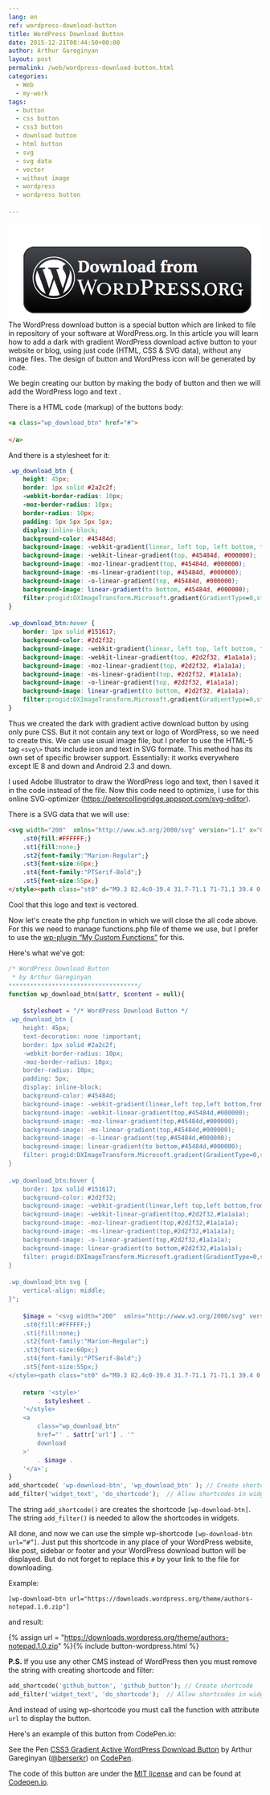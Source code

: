 ```yaml
---
lang: en
ref: wordpress-download-button
title: WordPress Download Button
date: 2015-12-21T08:44:50+00:00
author: Arthur Gareginyan
layout: post
permalink: /web/wordpress-download-button.html
categories:
  - Web
  - my-work
tags:
  - button
  - css button
  - css3 button
  - download button
  - html button
  - svg
  - svg data
  - vector
  - without image
  - wordpress
  - wordpress button

---
```


![thumb](/images/wordpress_download_button.png)
The WordPress download button is a special button which are linked to file in repository of your software at WordPress.org. In this article you will learn how to add a dark with gradient WordPress download active button to your website or blog, using just code (HTML, CSS & SVG data), without any image files. The design of button and WordPress icon will be generated by code.


We begin creating our button by making the body of button and then we will add the WordPress logo and text .

There is a HTML code (markup) of the buttons body:

```html
<a class="wp_download_btn" href="#">

</a>
```

And there is a stylesheet for it:

```css
.wp_download_btn {
    height: 45px;
    border: 1px solid #2a2c2f;
    -webkit-border-radius: 10px;
    -moz-border-radius: 10px;
    border-radius: 10px;
    padding: 5px 5px 5px 5px;
    display:inline-block;
    background-color: #45484d;
    background-image: -webkit-gradient(linear, left top, left bottom, from(#45484d), to(#000000));
    background-image: -webkit-linear-gradient(top, #45484d, #000000);
    background-image: -moz-linear-gradient(top, #45484d, #000000);
    background-image: -ms-linear-gradient(top, #45484d, #000000);
    background-image: -o-linear-gradient(top, #45484d, #000000);
    background-image: linear-gradient(to bottom, #45484d, #000000);
    filter:progid:DXImageTransform.Microsoft.gradient(GradientType=0,startColorstr=#45484d, endColorstr=#000000);
}

.wp_download_btn:hover {
    border: 1px solid #151617;
    background-color: #2d2f32;
    background-image: -webkit-gradient(linear, left top, left bottom, from(#2d2f32), to(#1a1a1a));
    background-image: -webkit-linear-gradient(top, #2d2f32, #1a1a1a);
    background-image: -moz-linear-gradient(top, #2d2f32, #1a1a1a);
    background-image: -ms-linear-gradient(top, #2d2f32, #1a1a1a);
    background-image: -o-linear-gradient(top, #2d2f32, #1a1a1a);
    background-image: linear-gradient(to bottom, #2d2f32, #1a1a1a);
    filter:progid:DXImageTransform.Microsoft.gradient(GradientType=0,startColorstr=#2d2f32, endColorstr=#1a1a1a);
}
```

Thus we created the dark with gradient active download button by using only pure CSS. But it not contain any text or logo of WordPress, so we need to create this. We can use usual image file, but I prefer to use the HTML-5 tag `<svg\>` thats include icon and text in SVG formate. This method has its own set of specific browser support. Essentially: it works everywhere except IE 8 and down and Android 2.3 and down.

I used Adobe Illustrator to draw the WordPress logo and text, then I saved it in the code instead of the file. Now this code need to optimize, I use for this online SVG-optimizer (https://petercollingridge.appspot.com/svg-editor).

There is a SVG data that we will use:

```html
<svg width="200"  xmlns="http://www.w3.org/2000/svg" version="1.1" x="0" y="0" viewBox="0 0 722.3 164.7" xml:space="preserve"><style type="text/css">
	.st0{fill:#FFFFFF;}
	.st1{fill:none;}
	.st2{font-family:"Marion-Regular";}
	.st3{font-size:60px;}
	.st4{font-family:"PTSerif-Bold";}
	.st5{font-size:55px;}
</style><path class="st0" d="M9.3 82.4c0-39.4 31.7-71.1 71-71.1 39.4 0 71 31.8 71 71.6 0 39-32 70.9-71.1 70.9C40.9 153.7 9.3 121.9 9.3 82.4zM80.1 14.4c-38 0.1-68 30.7-67.9 69.3 0.1 36.4 31.4 67.1 68.4 67 37.8-0.1 67.8-31 67.8-69.6C148.2 44.8 117.1 14.3 80.1 14.4zM432.8 122.4c-0.7 9.5-2.3 13.6 7 17.1 -7.6 0-15.3 0-22.9 0 0-0.3-0.1-0.5-0.1-0.8 0.7-0.3 1.4-0.7 2.1-0.8 3.4-0.5 5.2-2.6 5.3-5.8 0.2-8.1 0.1-16.2 0-24.3 -0.1-4.6-3.8-5.5-8-6.4 0.9-0.7 1.3-1.3 1.7-1.3 8.4 0.1 16.8 0 25.1 0.6 4.6 0.3 8.5 2.8 10.1 7.7 1.2 3.7 0.6 7.4-2.2 10.1 -2.1 2-5 3.3-8 5.3 4.8 4.7 8.4 10.7 15.2 13.3 5.5 2.2 8.9 0.4 9.3-5.5 0.5-7.5 0.1-15 0.2-22.5 0.1-5-3-7-7.9-7.4 0.2-0.4 0.4-0.8 0.6-1.3 1.3-0.1 2.6-0.3 3.9-0.3 8.8 0 17.6 0.1 26.5-0.1 3.5-0.1 5.1 0.9 4.8 4.6 -0.2 2 0 4 0 6 -0.5 0-0.9 0.1-1 0 -3.9-6.5-8.8-8.7-16.4-7.1 -0.9 0.2-2.1 1.5-2.2 2.4 -0.3 3.6-0.1 7.2-0.1 10.6 6.6 1.7 8.3 0.8 11.8-7 0 6.8 0 12.4 0 18.1 -0.3 0.1-0.5 0.1-0.8 0.2 -0.3-1-0.6-1.9-0.8-2.9 -1-4.3-4.6-3.8-7.6-3.9 -3.6-0.1-2.3 2.9-2.5 4.8 -0.1 1.1-0.1 2.3 0 3.5 0.3 5.9 1.8 7.3 7.7 7.4 1 0 2 0 3 0 5.8-0.1 5.8-0.1 11.7-8.1 -0.3 4-0.2 7-0.8 9.8 -0.2 0.8-2 1.9-3 2 -14.6 0.1-29.2 0.2-43.8 0 -1.4 0-3.2-1.1-4.2-2.3 -3.3-3.8-6.3-7.9-9.6-11.8C435.8 124.9 434.6 124 432.8 122.4zM432.2 119.7c2.4 0 4.1 0.1 5.8 0 3.3-0.2 5.7-1.9 6.8-5.1 1.2-3.4 1-7.1-2.1-9 -2.6-1.6-6.1-1.6-9.3-2.1 -0.3 0-1.2 1.5-1.3 2.3C432.1 110.2 432.2 114.6 432.2 119.7zM277.5 100.7c7.8 0 15.6-0.2 23.4 0.1 6.5 0.3 11 4.2 11.9 9.5 0.8 4.8-2.2 8.8-8.5 11.5 -0.8 0.3-1.5 0.8-3.3 1.8 5.3 4.6 9.6 9.6 15 12.9 7.5 4.6 13 1.1 13.2-7.6 0.1-6.1 0-12.1 0-18.2 0-4.7-0.9-8.7-6.9-9.3 0.1-0.4 0.3-0.9 0.4-1.3 9.7 0.5 19.5 0.1 28.9 1.6 10.4 1.7 15.8 9.8 15.1 19.6 -0.7 9.8-8.1 17.4-18.5 17.8 -12.7 0.5-25.4 0.4-38.2 0.3 -1.6 0-3.5-1.2-4.6-2.5 -3.4-3.9-6.5-8.1-9.8-12.1 -0.7-0.8-2.1-1.1-3.2-1.7 -0.4 1-1.1 2-1.1 3 0 2.6-0.3 5.5 0.8 7.7 1.1 2.2 3.7 3.7 5.5 5.3 -6.4 0-13.3 0-20.3 0 7.9-2 6.6-8.4 6.7-14.1 0.1-4.9 0.2-9.8-0.1-14.7C283.8 106.1 283.3 101.7 277.5 100.7zM336.5 118.9C336.5 118.9 336.5 118.9 336.5 118.9c0 4.2-0.3 8.4 0.2 12.5 0.2 1.9 1.9 4.4 3.5 5 4.7 1.8 11.9-0.7 14.7-5 4.5-6.8 4.5-14.3 1.1-21.4 -3.1-6.5-9.4-7.3-15.9-7.3 -2.6 0-3.6 0.9-3.6 3.6C336.6 110.6 336.5 114.8 336.5 118.9zM291.2 111.5C291.2 111.5 291.2 111.5 291.2 111.5c0 1.9-0.1 3.8 0.1 5.6 0.1 0.9 0.8 2.5 1.1 2.4 3.1-0.2 6.4 0 9.1-1.2 3.2-1.4 3.8-4.8 3.4-8.2 -0.4-3.5-2.4-5.8-5.7-6.8 -5.9-1.9-7.9-0.5-7.9 5.6C291.2 109.8 291.2 110.6 291.2 111.5zM212.1 88.7c6.4 0 12.9 0 19.3 0 -9.7 1.6-10.5 9.9-12.9 16.9 -3.7 10.7-7 21.4-10.5 32.1 -0.4 1.3-1 2.5-2.5 3.8 -2-6.1-3.9-12.2-5.9-18.4 -1.9-6-3.9-12-5.9-17.9 -0.5 0-1 0-1.5 0 -2 6.1-4 12.1-6 18.2 -2 6-4 12-6.9 18.1 -0.6-1.5-1.2-3-1.7-4.5 -3.8-11.8-7.7-23.6-11.4-35.5 -1.9-5.9-3.8-11.7-11.3-12.7 8.1 0 16.3 0 24.4 0 0 0.3 0 0.7-0.1 0.7 -7.1 1.8-7.9 3.2-5.5 10.3 2.5 7.7 5.2 15.5 7.8 23.2 0.4 0 0.9 0 1.3 0.1 4-11.5 7.9-22.9 11.9-34.4 0.5-0.1 1.1-0.1 1.6-0.2 3.9 11.5 7.8 23.1 12.1 36 1.2-2.8 1.9-4.4 2.4-6 2.2-6.3 4.3-12.5 6.4-18.8C219.4 92.8 218.7 91.5 212.1 88.7zM387.2 118.1c0 3.2-0.1 6.2 0 9.2 0.4 7.7 1.1 8.4 8.4 10.7 0.3 0.1 0.5 0.6 1.4 1.5 -9.5 0-18.4 0-27.5 0 0.4-0.8 0.5-1.3 0.6-1.3 7.1-0.7 8.8-5.3 8.7-11.5 -0.2-8.8 0.1-17.6-0.1-26.5 -0.2-7.7-0.9-8.3-8.2-10.4 -0.3-0.1-0.6-0.5-1.1-1 0.6-0.4 1.1-0.8 1.6-0.8 9.8 0.1 19.7-0.3 29.5 0.6 8.4 0.7 13.2 7.3 12.7 15.3 -0.4 6.5-5.1 11.5-12.6 12.8C396.4 117.5 392.1 117.6 387.2 118.1zM387.1 113.2c2.7 0 5 0.1 7.3 0 6.1-0.2 9.6-3.8 9.9-9.8 0.4-8.3-7.2-13.9-15.4-11.3 -0.7 0.2-1.6 1.3-1.7 2C387 100.2 387.1 106.4 387.1 113.2zM249.3 141c-16.2 0-27.3-13.8-22.3-27.7 3.4-9.5 13-15 25.1-14.3 9.7 0.5 18.3 7.7 20.4 17.1 2.6 11.7-7.2 24-19.8 24.9C251.6 141.1 250.4 141 249.3 141zM265 121.4c0-9.9-4.2-16.9-10.5-19 -6.3-2.2-13-0.3-16.6 5 -4.9 7.3-5.2 15.1-1.4 23 3.6 7.5 12.6 10.3 19.9 6.3C263 133 264.7 126.7 265 121.4zM510 137.9c-1 1.2-1.9 2.3-3.6 4.3 0-6.3 0-11.4 0-16.6 0.3-0.1 0.6-0.2 1-0.3 0.5 1 1 2 1.4 3 2.1 5.7 6.1 9 12.2 9.5 3.2 0.3 6.2-0.7 7.5-3.9 1.4-3.4-0.5-5.9-3.3-7.6 -3-1.8-6.1-3.2-9.2-4.8 -1.8-0.9-3.6-1.8-5.2-3 -3.8-2.9-5.5-6.7-4.4-11.4 1-4.6 4.5-7.1 8.8-7.9 2.7-0.5 5.7 0 8.5 0.4 2.5 0.4 5.2 3.8 7.5-0.5 0 4.5 0 8.9 0 13.4 -0.4 0.1-0.7 0.1-1.1 0.2 -0.6-1.5-1.2-3-1.9-4.5 -2.4-5-7.6-7.4-12.1-5.5 -4.3 1.8-5.1 6.1-1.2 8.7 3.6 2.4 7.6 4.1 11.4 6.1 8 4.1 10.8 9.7 8 16.2 -2.7 6.3-11.2 9.6-18.5 7C513.9 139.9 512 138.9 510 137.9zM565.2 101.2c0.9-0.8 1.7-1.7 3.4-3.2 0 5.4 0 9.9 0 14.4 -0.3 0.1-0.6 0.2-1 0.3 -0.6-1.2-1.2-2.5-1.7-3.7 -2-5-6.8-8-11.2-6.6 -1.8 0.6-4.3 2.4-4.4 3.9 -0.2 1.7 1.2 4.4 2.8 5.5 3.3 2.3 7.1 3.8 10.7 5.6 8 4 10.8 9.5 8.1 15.8 -2.8 6.7-11.2 10-18.7 7.4 -2-0.7-3.9-1.8-5.9-2.8 -0.9 1.1-1.7 2.2-3.3 4.4 0-6.4 0-11.6 0-16.7 0.3-0.1 0.6-0.2 1-0.3 0.4 1.1 0.8 2.1 1.2 3.2 2.1 5.7 6.7 9.2 12.4 9.3 3.2 0.1 6.2-0.8 7.4-4.2 1.2-3.3-0.7-5.7-3.3-7.3 -3.6-2.1-7.5-3.8-11.2-5.7 -4-2.1-7.4-4.7-7.9-9.6 -1-8.7 7.3-14.6 16.9-11.8C562 99.7 563.5 100.5 565.2 101.2zM43 54.1c2.3-0.2 4.2-0.1 5.8-0.7 1.2-0.4 2.9-1.7 3-2.7 0.2-2.1-1.6-2.6-3.5-2.5 -6 0.3-12 0.6-18.1 0.4 9-13.9 21.6-22.5 37.7-25.7 19.6-3.9 37.1 0.8 52.7 13.9 -10.5 3.9-12.8 10.3-7.7 20 1.4 2.6 3 5.1 4.4 7.6 3.9 7.1 5.3 14.7 3 22.6 -3 10.4-6.1 20.8-10 31.2 -7.1-21.1-14.2-42.3-21.5-63.9 2.2-0.3 4-0.5 5.8-0.7 1.9-0.2 3.7-1 3.1-3 -0.3-1-2.2-2.2-3.5-2.2 -10.2-0.2-20.4-0.2-30.5 0 -1.2 0-2.3 1.5-3.5 2.2 1 1 2 2.9 2.9 2.8 4.9-0.4 6.6 2.4 7.8 6.5 1.9 6 4.3 11.9 6.4 17.9 0.4 1.2 0.6 2.7 0.3 3.9 -3.9 12.2-8 24.3-12.1 36.4 -0.1 0.3-0.4 0.5-0.8 1C57.5 97.3 50.4 75.9 43 54.1zM100.3 140.2c-12.4 4.1-24.5 4.3-37.1 0.9 6-17.6 11.9-34.8 18.2-53C87.8 105.9 94 122.8 100.3 140.2zM53.3 137.1c-30.7-14.8-41.6-52.4-28.7-78.7C34.2 84.6 43.6 110.5 53.3 137.1zM111.2 134.9c3.6-10.4 6.9-20.1 10.2-29.8 3.1-9 6.2-17.9 9.4-26.9 2.6-7.5 4-15.1 3.3-23.2C147.9 77.5 142.3 116.5 111.2 134.9z"/><rect x="576" y="99" class="st1" width="197.9" height="95.4"/><text transform="matrix(1 0 0 1 576.0038 140.2977)" class="st0 st2 st3">.ORG</text><rect x="162.2" y="21.9" class="st1" width="409.2" height="60.1"/><text transform="matrix(1 0 0 1 162.1733 63.2672)" class="st0 st4 st5">Download from</text></svg>
```

Cool that this logo and text is vectored.

Now let's create the php function in which we will close the all code above. For this we need to manage functions.php file of theme we use, but I prefer to use the <a href="https://wordpress.org/plugins/my-custom-functions/" target="_blank">wp-plugin “My Custom Functions”</a> for this.

Here's what we've got:

```php
/* WordPress Download Button
 * by Arthur Gareginyan
************************************/
function wp_download_btn($attr, $content = null){

    $stylesheet = "/* WordPress Download Button */
.wp_download_btn {
	height: 45px;
	text-decoration: none !important;
	border: 1px solid #2a2c2f;
	-webkit-border-radius: 10px;
	-moz-border-radius: 10px;
	border-radius: 10px;
	padding: 5px;
	display: inline-block;
	background-color: #45484d;
	background-image: -webkit-gradient(linear,left top,left bottom,from(#45484d),to(#000000));
	background-image: -webkit-linear-gradient(top,#45484d,#000000);
	background-image: -moz-linear-gradient(top,#45484d,#000000);
	background-image: -ms-linear-gradient(top,#45484d,#000000);
	background-image: -o-linear-gradient(top,#45484d,#000000);
	background-image: linear-gradient(to bottom,#45484d,#000000);
	filter: progid:DXImageTransform.Microsoft.gradient(GradientType=0,startColorstr=#45484d,endColorstr=#000000);
}

.wp_download_btn:hover {
	border: 1px solid #151617;
	background-color: #2d2f32;
	background-image: -webkit-gradient(linear,left top,left bottom,from(#2d2f32),to(#1a1a1a));
	background-image: -webkit-linear-gradient(top,#2d2f32,#1a1a1a);
	background-image: -moz-linear-gradient(top,#2d2f32,#1a1a1a);
	background-image: -ms-linear-gradient(top,#2d2f32,#1a1a1a);
	background-image: -o-linear-gradient(top,#2d2f32,#1a1a1a);
	background-image: linear-gradient(to bottom,#2d2f32,#1a1a1a);
	filter: progid:DXImageTransform.Microsoft.gradient(GradientType=0,startColorstr=#2d2f32,endColorstr=#1a1a1a);
}

.wp_download_btn svg {
	vertical-align: middle;
}";

    $image = '<svg width="200"  xmlns="http://www.w3.org/2000/svg" version="1.1" x="0" y="0" viewBox="0 0 722.3 164.7" xml:space="preserve"><style type="text/css">
	.st0{fill:#FFFFFF;}
	.st1{fill:none;}
	.st2{font-family:"Marion-Regular";}
	.st3{font-size:60px;}
	.st4{font-family:"PTSerif-Bold";}
	.st5{font-size:55px;}
</style><path class="st0" d="M9.3 82.4c0-39.4 31.7-71.1 71-71.1 39.4 0 71 31.8 71 71.6 0 39-32 70.9-71.1 70.9C40.9 153.7 9.3 121.9 9.3 82.4zM80.1 14.4c-38 0.1-68 30.7-67.9 69.3 0.1 36.4 31.4 67.1 68.4 67 37.8-0.1 67.8-31 67.8-69.6C148.2 44.8 117.1 14.3 80.1 14.4zM432.8 122.4c-0.7 9.5-2.3 13.6 7 17.1 -7.6 0-15.3 0-22.9 0 0-0.3-0.1-0.5-0.1-0.8 0.7-0.3 1.4-0.7 2.1-0.8 3.4-0.5 5.2-2.6 5.3-5.8 0.2-8.1 0.1-16.2 0-24.3 -0.1-4.6-3.8-5.5-8-6.4 0.9-0.7 1.3-1.3 1.7-1.3 8.4 0.1 16.8 0 25.1 0.6 4.6 0.3 8.5 2.8 10.1 7.7 1.2 3.7 0.6 7.4-2.2 10.1 -2.1 2-5 3.3-8 5.3 4.8 4.7 8.4 10.7 15.2 13.3 5.5 2.2 8.9 0.4 9.3-5.5 0.5-7.5 0.1-15 0.2-22.5 0.1-5-3-7-7.9-7.4 0.2-0.4 0.4-0.8 0.6-1.3 1.3-0.1 2.6-0.3 3.9-0.3 8.8 0 17.6 0.1 26.5-0.1 3.5-0.1 5.1 0.9 4.8 4.6 -0.2 2 0 4 0 6 -0.5 0-0.9 0.1-1 0 -3.9-6.5-8.8-8.7-16.4-7.1 -0.9 0.2-2.1 1.5-2.2 2.4 -0.3 3.6-0.1 7.2-0.1 10.6 6.6 1.7 8.3 0.8 11.8-7 0 6.8 0 12.4 0 18.1 -0.3 0.1-0.5 0.1-0.8 0.2 -0.3-1-0.6-1.9-0.8-2.9 -1-4.3-4.6-3.8-7.6-3.9 -3.6-0.1-2.3 2.9-2.5 4.8 -0.1 1.1-0.1 2.3 0 3.5 0.3 5.9 1.8 7.3 7.7 7.4 1 0 2 0 3 0 5.8-0.1 5.8-0.1 11.7-8.1 -0.3 4-0.2 7-0.8 9.8 -0.2 0.8-2 1.9-3 2 -14.6 0.1-29.2 0.2-43.8 0 -1.4 0-3.2-1.1-4.2-2.3 -3.3-3.8-6.3-7.9-9.6-11.8C435.8 124.9 434.6 124 432.8 122.4zM432.2 119.7c2.4 0 4.1 0.1 5.8 0 3.3-0.2 5.7-1.9 6.8-5.1 1.2-3.4 1-7.1-2.1-9 -2.6-1.6-6.1-1.6-9.3-2.1 -0.3 0-1.2 1.5-1.3 2.3C432.1 110.2 432.2 114.6 432.2 119.7zM277.5 100.7c7.8 0 15.6-0.2 23.4 0.1 6.5 0.3 11 4.2 11.9 9.5 0.8 4.8-2.2 8.8-8.5 11.5 -0.8 0.3-1.5 0.8-3.3 1.8 5.3 4.6 9.6 9.6 15 12.9 7.5 4.6 13 1.1 13.2-7.6 0.1-6.1 0-12.1 0-18.2 0-4.7-0.9-8.7-6.9-9.3 0.1-0.4 0.3-0.9 0.4-1.3 9.7 0.5 19.5 0.1 28.9 1.6 10.4 1.7 15.8 9.8 15.1 19.6 -0.7 9.8-8.1 17.4-18.5 17.8 -12.7 0.5-25.4 0.4-38.2 0.3 -1.6 0-3.5-1.2-4.6-2.5 -3.4-3.9-6.5-8.1-9.8-12.1 -0.7-0.8-2.1-1.1-3.2-1.7 -0.4 1-1.1 2-1.1 3 0 2.6-0.3 5.5 0.8 7.7 1.1 2.2 3.7 3.7 5.5 5.3 -6.4 0-13.3 0-20.3 0 7.9-2 6.6-8.4 6.7-14.1 0.1-4.9 0.2-9.8-0.1-14.7C283.8 106.1 283.3 101.7 277.5 100.7zM336.5 118.9C336.5 118.9 336.5 118.9 336.5 118.9c0 4.2-0.3 8.4 0.2 12.5 0.2 1.9 1.9 4.4 3.5 5 4.7 1.8 11.9-0.7 14.7-5 4.5-6.8 4.5-14.3 1.1-21.4 -3.1-6.5-9.4-7.3-15.9-7.3 -2.6 0-3.6 0.9-3.6 3.6C336.6 110.6 336.5 114.8 336.5 118.9zM291.2 111.5C291.2 111.5 291.2 111.5 291.2 111.5c0 1.9-0.1 3.8 0.1 5.6 0.1 0.9 0.8 2.5 1.1 2.4 3.1-0.2 6.4 0 9.1-1.2 3.2-1.4 3.8-4.8 3.4-8.2 -0.4-3.5-2.4-5.8-5.7-6.8 -5.9-1.9-7.9-0.5-7.9 5.6C291.2 109.8 291.2 110.6 291.2 111.5zM212.1 88.7c6.4 0 12.9 0 19.3 0 -9.7 1.6-10.5 9.9-12.9 16.9 -3.7 10.7-7 21.4-10.5 32.1 -0.4 1.3-1 2.5-2.5 3.8 -2-6.1-3.9-12.2-5.9-18.4 -1.9-6-3.9-12-5.9-17.9 -0.5 0-1 0-1.5 0 -2 6.1-4 12.1-6 18.2 -2 6-4 12-6.9 18.1 -0.6-1.5-1.2-3-1.7-4.5 -3.8-11.8-7.7-23.6-11.4-35.5 -1.9-5.9-3.8-11.7-11.3-12.7 8.1 0 16.3 0 24.4 0 0 0.3 0 0.7-0.1 0.7 -7.1 1.8-7.9 3.2-5.5 10.3 2.5 7.7 5.2 15.5 7.8 23.2 0.4 0 0.9 0 1.3 0.1 4-11.5 7.9-22.9 11.9-34.4 0.5-0.1 1.1-0.1 1.6-0.2 3.9 11.5 7.8 23.1 12.1 36 1.2-2.8 1.9-4.4 2.4-6 2.2-6.3 4.3-12.5 6.4-18.8C219.4 92.8 218.7 91.5 212.1 88.7zM387.2 118.1c0 3.2-0.1 6.2 0 9.2 0.4 7.7 1.1 8.4 8.4 10.7 0.3 0.1 0.5 0.6 1.4 1.5 -9.5 0-18.4 0-27.5 0 0.4-0.8 0.5-1.3 0.6-1.3 7.1-0.7 8.8-5.3 8.7-11.5 -0.2-8.8 0.1-17.6-0.1-26.5 -0.2-7.7-0.9-8.3-8.2-10.4 -0.3-0.1-0.6-0.5-1.1-1 0.6-0.4 1.1-0.8 1.6-0.8 9.8 0.1 19.7-0.3 29.5 0.6 8.4 0.7 13.2 7.3 12.7 15.3 -0.4 6.5-5.1 11.5-12.6 12.8C396.4 117.5 392.1 117.6 387.2 118.1zM387.1 113.2c2.7 0 5 0.1 7.3 0 6.1-0.2 9.6-3.8 9.9-9.8 0.4-8.3-7.2-13.9-15.4-11.3 -0.7 0.2-1.6 1.3-1.7 2C387 100.2 387.1 106.4 387.1 113.2zM249.3 141c-16.2 0-27.3-13.8-22.3-27.7 3.4-9.5 13-15 25.1-14.3 9.7 0.5 18.3 7.7 20.4 17.1 2.6 11.7-7.2 24-19.8 24.9C251.6 141.1 250.4 141 249.3 141zM265 121.4c0-9.9-4.2-16.9-10.5-19 -6.3-2.2-13-0.3-16.6 5 -4.9 7.3-5.2 15.1-1.4 23 3.6 7.5 12.6 10.3 19.9 6.3C263 133 264.7 126.7 265 121.4zM510 137.9c-1 1.2-1.9 2.3-3.6 4.3 0-6.3 0-11.4 0-16.6 0.3-0.1 0.6-0.2 1-0.3 0.5 1 1 2 1.4 3 2.1 5.7 6.1 9 12.2 9.5 3.2 0.3 6.2-0.7 7.5-3.9 1.4-3.4-0.5-5.9-3.3-7.6 -3-1.8-6.1-3.2-9.2-4.8 -1.8-0.9-3.6-1.8-5.2-3 -3.8-2.9-5.5-6.7-4.4-11.4 1-4.6 4.5-7.1 8.8-7.9 2.7-0.5 5.7 0 8.5 0.4 2.5 0.4 5.2 3.8 7.5-0.5 0 4.5 0 8.9 0 13.4 -0.4 0.1-0.7 0.1-1.1 0.2 -0.6-1.5-1.2-3-1.9-4.5 -2.4-5-7.6-7.4-12.1-5.5 -4.3 1.8-5.1 6.1-1.2 8.7 3.6 2.4 7.6 4.1 11.4 6.1 8 4.1 10.8 9.7 8 16.2 -2.7 6.3-11.2 9.6-18.5 7C513.9 139.9 512 138.9 510 137.9zM565.2 101.2c0.9-0.8 1.7-1.7 3.4-3.2 0 5.4 0 9.9 0 14.4 -0.3 0.1-0.6 0.2-1 0.3 -0.6-1.2-1.2-2.5-1.7-3.7 -2-5-6.8-8-11.2-6.6 -1.8 0.6-4.3 2.4-4.4 3.9 -0.2 1.7 1.2 4.4 2.8 5.5 3.3 2.3 7.1 3.8 10.7 5.6 8 4 10.8 9.5 8.1 15.8 -2.8 6.7-11.2 10-18.7 7.4 -2-0.7-3.9-1.8-5.9-2.8 -0.9 1.1-1.7 2.2-3.3 4.4 0-6.4 0-11.6 0-16.7 0.3-0.1 0.6-0.2 1-0.3 0.4 1.1 0.8 2.1 1.2 3.2 2.1 5.7 6.7 9.2 12.4 9.3 3.2 0.1 6.2-0.8 7.4-4.2 1.2-3.3-0.7-5.7-3.3-7.3 -3.6-2.1-7.5-3.8-11.2-5.7 -4-2.1-7.4-4.7-7.9-9.6 -1-8.7 7.3-14.6 16.9-11.8C562 99.7 563.5 100.5 565.2 101.2zM43 54.1c2.3-0.2 4.2-0.1 5.8-0.7 1.2-0.4 2.9-1.7 3-2.7 0.2-2.1-1.6-2.6-3.5-2.5 -6 0.3-12 0.6-18.1 0.4 9-13.9 21.6-22.5 37.7-25.7 19.6-3.9 37.1 0.8 52.7 13.9 -10.5 3.9-12.8 10.3-7.7 20 1.4 2.6 3 5.1 4.4 7.6 3.9 7.1 5.3 14.7 3 22.6 -3 10.4-6.1 20.8-10 31.2 -7.1-21.1-14.2-42.3-21.5-63.9 2.2-0.3 4-0.5 5.8-0.7 1.9-0.2 3.7-1 3.1-3 -0.3-1-2.2-2.2-3.5-2.2 -10.2-0.2-20.4-0.2-30.5 0 -1.2 0-2.3 1.5-3.5 2.2 1 1 2 2.9 2.9 2.8 4.9-0.4 6.6 2.4 7.8 6.5 1.9 6 4.3 11.9 6.4 17.9 0.4 1.2 0.6 2.7 0.3 3.9 -3.9 12.2-8 24.3-12.1 36.4 -0.1 0.3-0.4 0.5-0.8 1C57.5 97.3 50.4 75.9 43 54.1zM100.3 140.2c-12.4 4.1-24.5 4.3-37.1 0.9 6-17.6 11.9-34.8 18.2-53C87.8 105.9 94 122.8 100.3 140.2zM53.3 137.1c-30.7-14.8-41.6-52.4-28.7-78.7C34.2 84.6 43.6 110.5 53.3 137.1zM111.2 134.9c3.6-10.4 6.9-20.1 10.2-29.8 3.1-9 6.2-17.9 9.4-26.9 2.6-7.5 4-15.1 3.3-23.2C147.9 77.5 142.3 116.5 111.2 134.9z"/><rect x="576" y="99" class="st1" width="197.9" height="95.4"/><text transform="matrix(1 0 0 1 576.0038 140.2977)" class="st0 st2 st3">.ORG</text><rect x="162.2" y="21.9" class="st1" width="409.2" height="60.1"/><text transform="matrix(1 0 0 1 162.1733 63.2672)" class="st0 st4 st5">Download from</text></svg>';

    return '<style>'
		. $stylesheet .
	'</style>
	<a 
		class="wp_download_btn" 
		href="' . $attr['url'] . '"
		download
	>'
		. $image .
	'</a>';
}
add_shortcode( 'wp-download-btn', 'wp_download_btn' ); // Create shortcode
add_filter('widget_text', 'do_shortcode');  // Allow shortcodes in widgets
```

The string `add_shortcode()` are creates the shortcode `[wp-download-btn]`.
The string `add_filter()` is needed to allow the shortcodes in widgets.

All done, and now we can use the simple wp-shortcode `[wp-download-btn url=“#”]`. Just put this shortcode in any place of your WordPress website, like post, sidebar or footer and your WordPress download button will be displayed. But do not forget to replace this `#` by your link to the file for downloading.

Example:

```
[wp-download-btn url="https://downloads.wordpress.org/theme/authors-notepad.1.0.zip"]
```

and result:

{% assign url = "https://downloads.wordpress.org/theme/authors-notepad.1.0.zip" %}{% include button-wordpress.html %}

**P.S.**
If you use any other CMS instead of WordPress then you must remove the string with creating shortcode and filter:

```php
add_shortcode('github_button', 'github_button'); // Create shortcode
add_filter('widget_text', 'do_shortcode');  // Allow shortcodes in widgets
```

And instead of using wp-shortcode you must call the function with attribute `url` to display the button.

Here's an example of this button from CodePen.io:

<p data-height="400" data-theme-id="0" data-slug-hash="XmmYBp" data-default-tab="result" data-user="berserkr" class='codepen'>See the Pen <a href='http://codepen.io/berserkr/pen/XmmYBp/'>CSS3 Gradient Active WordPress Download Button</a> by Arthur Gareginyan (<a href='http://codepen.io/berserkr'>@berserkr</a>) on <a href='http://codepen.io'>CodePen</a>.</p>
<script async src="//assets.codepen.io/assets/embed/ei.js"></script>

The code of this button are under the <a href="http://opensource.org/licenses/MIT" target="_blank">MIT license</a> and can be found at [Codepen.io](http://codepen.io/berserkr/pen/XmmYBp/).
